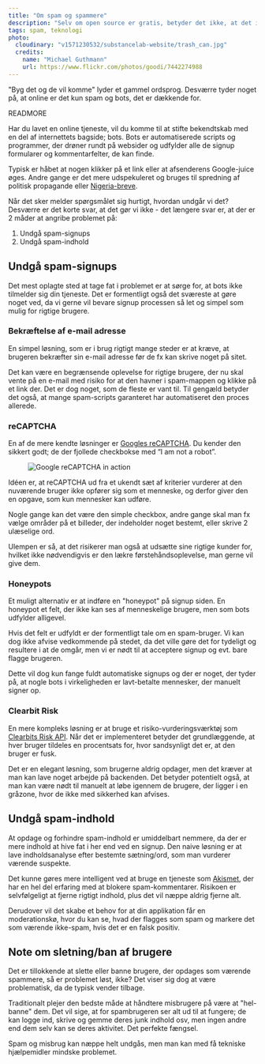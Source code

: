 ```yaml
---
title: "Om spam og spammere"
description: "Selv om open source er gratis, betyder det ikke, at det ikke koster nogets"
tags: spam, teknologi
photo:
  cloudinary: "v1571230532/substancelab-website/trash_can.jpg"
  credits:
    name: "Michael Guthmann"
    url: https://www.flickr.com/photos/goodi/7442274988
---
```


"Byg det og de vil komme" lyder et gammel ordsprog. Desværre tyder noget på, at online er det kun spam og bots, det er dækkende for.

READMORE

Har du lavet en online tjeneste, vil du komme til at stifte bekendtskab med en del af internettets bagside; bots. Bots er automatiserede scripts og programmer, der drøner rundt på websider og udfylder alle de signup formularer og kommentarfelter, de kan finde.

Typisk er håbet at nogen klikker på et link eller at afsenderens Google-juice øges. Andre gange er det mere udspekuleret og bruges til spredning af politisk propagande eller [Nigeria-breve](http://www.forbrugerbloggen.dk/svindelgalleriet/nigeriabreve/).

Når det sker melder spørgsmålet sig hurtigt, hvordan undgår vi det? Desværre er det korte svar, at det gør vi ikke - det længere svar er, at der er 2 måder at angribe problemet på:

1. Undgå spam-signups
2. Undgå spam-indhold

## Undgå spam-signups

Det mest oplagte sted at tage fat i problemet er at sørge for, at bots ikke tilmelder sig din tjeneste. Det er formentligt også det sværeste at gøre noget ved, da vi gerne vil bevare signup processen så let og simpel som mulig for rigtige brugere.

### Bekræftelse af e-mail adresse

En simpel løsning, som er i brug rigtigt mange steder er at kræve, at brugeren bekræfter sin e-mail adresse før de fx kan skrive noget på sitet.

Det kan være en begrænsende oplevelse for rigtige brugere, der nu skal vente på en e-mail med risiko for at den havner i spam-mappen og klikke på et link der. Det er dog noget, som de fleste er vant til. Til gengæld betyder det også, at mange spam-scripts garanteret har automatiseret den proces allerede.

### reCAPTCHA

En af de mere kendte løsninger er [Googles reCAPTCHA](https://www.google.com/recaptcha/intro/android.html). Du kender den sikkert godt; de der fjollede checkbokse med “I am not a robot”.

<figure><img src="/images/articles/i_am_not_a_robot.jpg" alt="Google reCAPTCHA in action"></figure>

Idéen er, at reCAPTCHA ud fra et ukendt sæt af kriterier vurderer at den nuværende bruger ikke opfører sig som et menneske, og derfor giver den en opgave, som kun mennesker kan udføre.

Nogle gange kan det være den simple checkbox, andre gange skal man fx vælge områder på et billeder, der indeholder noget bestemt, eller skrive 2 ulæselige ord.

Ulempen er så, at det risikerer man også at udsætte sine rigtige kunder for, hvilket ikke nødvendigvis er den lækre førstehåndsoplevelse, man gerne vil give dem.

### Honeypots

Et muligt alternativ er at indføre en "honeypot" på signup siden. En honeypot et felt, der ikke kan ses af menneskelige brugere, men som bots udfylder alligevel.

Hvis det felt er udfyldt er der formentligt tale om en spam-bruger. Vi kan dog ikke afvise vedkommende på stedet, da det ville gøre det for tydeligt og resultere i at de omgår, men vi er nødt til at acceptere signup og evt. bare flagge brugeren.

Dette vil dog kun fange fuldt automatiske signups og der er noget, der tyder på, at nogle bots i virkeligheden er lavt-betalte mennesker, der manuelt signer op.

### Clearbit Risk

En mere kompleks løsning er at bruge et risiko-vurderingsværktøj som [Clearbits Risk API](https://clearbit.com/risk). Når det er implementeret betyder det grundlæggende, at hver bruger tildeles en procentsats for, hvor sandsynligt det er, at den bruger er fusk.

Det er en elegant løsning, som brugerne aldrig opdager, men det kræver at man kan lave noget arbejde på backenden. Det betyder potentielt også, at man kan være nødt til manuelt at løbe igennem de brugere, der ligger i en gråzone, hvor de ikke med sikkerhed kan afvises.

## Undgå spam-indhold

At opdage og forhindre spam-indhold er umiddelbart nemmere, da der er mere indhold at hive fat i her end ved en signup. Den naive løsning er at lave indholdsanalyse efter bestemte sætning/ord, som man vurderer værende suspekte.

Det kunne gøres mere intelligent ved at bruge en tjeneste som [Akismet](https://akismet.com/), der har en hel del erfaring med at blokere spam-kommentarer. Risikoen er selvfølgeligt at fjerne rigtigt indhold, plus det vil næppe aldrig fjerne alt.

Derudover vil det skabe et behov for at din applikation får en moderationskø, hvor du kan se, hvad der flagges som spam og markere det som værende ikke-spam, hvis det er en falsk positiv.

## Note om sletning/ban af brugere

Det er tillokkende at slette eller banne brugere, der opdages som værende spammere, så er problemet løst, ikke? Det viser sig dog at være problematisk, da de typisk vender tilbage.

Traditionalt plejer den bedste måde at håndtere misbrugere på være at "hel-banne" dem. Det vil sige, at for spambrugeren ser alt ud til at fungere; de kan logge ind, skrive og gemme deres junk indhold osv, men ingen andre end dem selv kan se deres aktivitet. Det perfekte fængsel.

Spam og misbrug kan næppe helt undgås, men man kan med få tekniske hjælpemidler mindske problemet.
